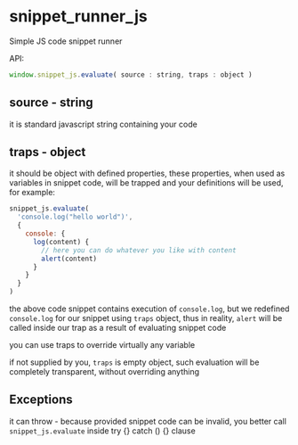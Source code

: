 # snippet_runner_js
Simple JS code snippet runner

API:
``` js
window.snippet_js.evaluate( source : string, traps : object )
```

## source - string
it is standard javascript string containing your code

## traps - object
it should be object with defined properties, these properties, when used as variables in snippet code, will be trapped and your definitions will be used, for example:

``` js
snippet_js.evaluate(
  'console.log("hello world")',
  {
    console: {
      log(content) {
        // here you can do whatever you like with content
        alert(content)
      }
    }
  }
)
```
the above code snippet contains execution of `console.log`, but we redefined `console.log` for our snippet using `traps` object, thus in reality, `alert` will be called inside our trap as a result of evaluating snippet code

you can use traps to override virtually any variable

if not supplied by you, `traps` is empty object, such evaluation will be completely transparent, without overriding anything


## Exceptions
it can throw - because provided snippet code can be invalid, you better call `snippet_js.evaluate` inside try {} catch () {} clause

